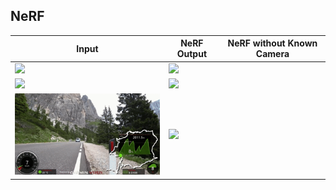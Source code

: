## NeRF

| Input | NeRF Output | NeRF without Known Camera | 
| ----- | ------ | ----- |
| <img src='imgs/BK2-MOV.gif'/> | <img src='imgs/my2.gif' width=320px/> | |
| <img src='imgs/BK3-MOV.gif'/> | <img src='imgs/front3.gif' width=320px/> | |
| <img src='imgs/biking2-MOV.gif'/> | <img src='imgs/biking2.gif' width=320px/> | |

